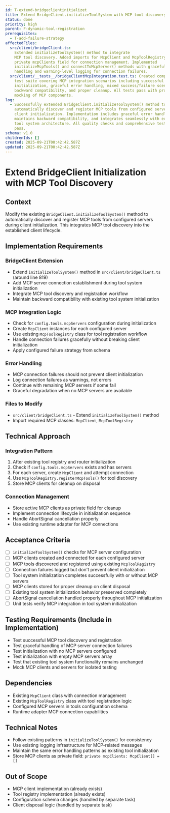 ```yaml
---
id: T-extend-bridgeclientinitializet
title: Extend BridgeClient.initializeToolSystem with MCP tool discovery
status: done
priority: high
parent: F-dynamic-tool-registration
prerequisites:
  - T-add-failure-strategy
affectedFiles:
  src/client/bridgeClient.ts:
    Extended initializeToolSystem() method to integrate
    MCP tool discovery. Added imports for McpClient and McpToolRegistry. Added
    private mcpClients field for connection management. Implemented
    initializeMcpTools() and connectToMcpServer() methods with graceful error
    handling and warning-level logging for connection failures.
  src/client/__tests__/bridgeClientMcpIntegration.test.ts: Created comprehensive
    test suite covering MCP integration scenarios including successful
    initialization, graceful error handling, mixed success/failure scenarios,
    backward compatibility, and proper cleanup. All tests pass with proper
    mocking of MCP components.
log:
  - Successfully extended BridgeClient.initializeToolSystem() method to
    automatically discover and register MCP tools from configured servers during
    client initialization. Implementation includes graceful error handling,
    maintains backward compatibility, and integrates seamlessly with existing
    tool system architecture. All quality checks and comprehensive test suite
    pass.
schema: v1.0
childrenIds: []
created: 2025-09-21T00:42:42.587Z
updated: 2025-09-21T00:42:42.587Z
---
```


# Extend BridgeClient Initialization with MCP Tool Discovery

## Context

Modify the existing `BridgeClient.initializeToolSystem()` method to automatically discover and register MCP tools from configured servers during client initialization. This integrates MCP tool discovery into the established client lifecycle.

## Implementation Requirements

### BridgeClient Extension

- Extend `initializeToolSystem()` method in `src/client/bridgeClient.ts` (around line 819)
- Add MCP server connection establishment during tool system initialization
- Integrate MCP tool discovery and registration workflow
- Maintain backward compatibility with existing tool system initialization

### MCP Integration Logic

- Check for `config.tools.mcpServers` configuration during initialization
- Create `McpClient` instances for each configured server
- Use existing `McpToolRegistry` class for tool registration workflow
- Handle connection failures gracefully without breaking client initialization
- Apply configured failure strategy from schema

### Error Handling

- MCP connection failures should not prevent client initialization
- Log connection failures as warnings, not errors
- Continue with remaining MCP servers if some fail
- Graceful degradation when no MCP servers are available

### Files to Modify

- `src/client/bridgeClient.ts` - Extend `initializeToolSystem()` method
- Import required MCP classes: `McpClient`, `McpToolRegistry`

## Technical Approach

### Integration Pattern

1. After existing tool registry and router initialization
2. Check if `config.tools.mcpServers` exists and has servers
3. For each server, create `McpClient` and attempt connection
4. Use `McpToolRegistry.registerMcpTools()` for tool discovery
5. Store MCP clients for cleanup on disposal

### Connection Management

- Store active MCP clients as private field for cleanup
- Implement connection lifecycle in initialization sequence
- Handle AbortSignal cancellation properly
- Use existing runtime adapter for MCP connections

## Acceptance Criteria

- [ ] `initializeToolSystem()` checks for MCP server configuration
- [ ] MCP clients created and connected for each configured server
- [ ] MCP tools discovered and registered using existing `McpToolRegistry`
- [ ] Connection failures logged but don't prevent client initialization
- [ ] Tool system initialization completes successfully with or without MCP servers
- [ ] MCP clients stored for proper cleanup on client disposal
- [ ] Existing tool system initialization behavior preserved completely
- [ ] AbortSignal cancellation handled properly throughout MCP initialization
- [ ] Unit tests verify MCP integration in tool system initialization

## Testing Requirements (Include in Implementation)

- Test successful MCP tool discovery and registration
- Test graceful handling of MCP server connection failures
- Test initialization with no MCP servers configured
- Test initialization with empty MCP servers array
- Test that existing tool system functionality remains unchanged
- Mock MCP clients and servers for isolated testing

## Dependencies

- Existing `McpClient` class with connection management
- Existing `McpToolRegistry` class with tool registration logic
- Configured MCP servers in tools configuration schema
- Runtime adapter MCP connection capabilities

## Technical Notes

- Follow existing patterns in `initializeToolSystem()` for consistency
- Use existing logging infrastructure for MCP-related messages
- Maintain the same error handling patterns as existing tool initialization
- Store MCP clients as private field: `private mcpClients: McpClient[] = []`

## Out of Scope

- MCP client implementation (already exists)
- Tool registry implementation (already exists)
- Configuration schema changes (handled by separate task)
- Client disposal logic (handled by separate task)
